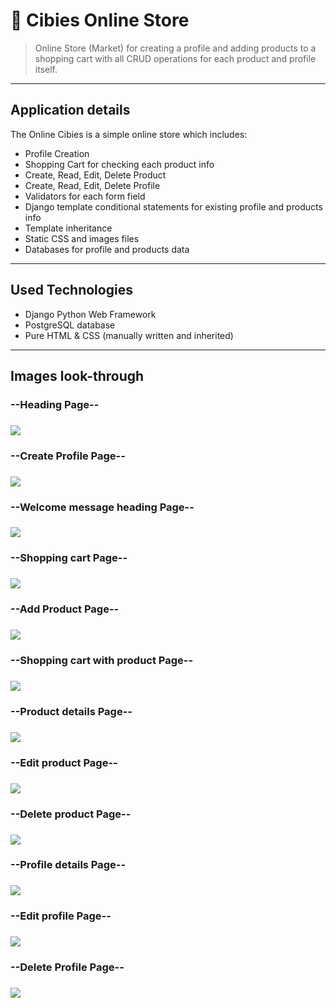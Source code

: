 # 🏪 Cibies Online Store 
> Online Store (Market) for creating a profile and adding products to a shopping cart with all CRUD operations for each product and profile itself.

---

## Application details
The Online Cibies is a simple online store which includes:
- Profile Creation
- Shopping Cart for checking each product info
- Create, Read, Edit, Delete Product
- Create, Read, Edit, Delete Profile
- Validators for each form field
- Django template conditional statements for existing profile and products info
- Template inheritance
- Static CSS and images files
- Databases for profile and products data
  
---

## Used Technologies
- Django Python Web Framework
- PostgreSQL database
- Pure HTML & CSS (manually written and inherited)

---

## Images look-through
<h3>--Heading Page--<h3/>
<img src="https://github.com/AlexDimov-04/Cibies-Online-Store/assets/106152399/130101e3-ed3c-4940-8377-c562402e02ba">

<h3>--Create Profile Page--<h3>
<img src="https://github.com/AlexDimov-04/Cibies-Online-Store/assets/106152399/56af0a1f-5e60-4581-a7f6-59011bff3fc1">

<h3>--Welcome message heading Page--<h3>
<img src="https://github.com/AlexDimov-04/Cibies-Online-Store/assets/106152399/0f1f7c7f-9ff7-4b80-9350-1ffb1795e286">

<h3>--Shopping cart Page--<h3>
<img src="https://github.com/AlexDimov-04/Cibies-Online-Store/assets/106152399/07e9b6b8-d91c-4ff4-8aa4-3c4f51a63aae">

<h3>--Add Product Page--<h3>
<img src="https://github.com/AlexDimov-04/Cibies-Online-Store/assets/106152399/1c9ad0a2-978a-42b6-ba8d-13c3addebd5b">

<h3>--Shopping cart with product Page--<h3>
<img src="https://github.com/AlexDimov-04/Cibies-Online-Store/assets/106152399/08bbd7c9-bfda-4a08-9db2-60fedd6b9b42">

<h3>--Product details Page--<h3>
<img src="https://github.com/AlexDimov-04/Cibies-Online-Store/assets/106152399/56af0a1f-5e60-4581-a7f6-59011bff3fc1">

<h3>--Edit product Page--<h3>
<img src="https://github.com/AlexDimov-04/Cibies-Online-Store/assets/106152399/56af0a1f-5e60-4581-a7f6-59011bff3fc1">

<h3>--Delete product Page--<h3>
<img src="https://github.com/AlexDimov-04/Cibies-Online-Store/assets/106152399/56af0a1f-5e60-4581-a7f6-59011bff3fc1">

<h3>--Profile details Page--<h3>
<img src="https://github.com/AlexDimov-04/Cibies-Online-Store/assets/106152399/56af0a1f-5e60-4581-a7f6-59011bff3fc1">

<h3>--Edit profile Page--<h3>
<img src="https://github.com/AlexDimov-04/Cibies-Online-Store/assets/106152399/56af0a1f-5e60-4581-a7f6-59011bff3fc1">

<h3>--Delete Profile Page--<h3>
<img src="https://github.com/AlexDimov-04/Cibies-Online-Store/assets/106152399/56af0a1f-5e60-4581-a7f6-59011bff3fc1">
